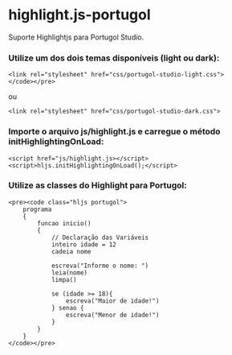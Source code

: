 # highlight.js-portugol
Suporte Highlightjs para Portugol Studio.

### Utilize um dos dois temas disponíveis (light ou dark):
```
<link rel="stylesheet" href="css/portugol-studio-light.css">
</code></pre>
```
ou
```
<link rel="stylesheet" href="css/portugol-studio-dark.css">
```

### Importe o arquivo js/highlight.js e carregue o método initHighlightingOnLoad:
```
<script href="js/highlight.js></script>
<script>hljs.initHighlightingOnLoad();</script>
```
              
### Utilize as classes do Highlight para Portugol:
```
<pre><code class="hljs portugol">
    programa
    {
        funcao inicio()
        {
            // Declaração das Variáveis
            inteiro idade = 12
            cadeia nome

            escreva("Informe o nome: ")
            leia(nome)
            limpa()

            se (idade >= 18){
                escreva("Maior de idade!")
            } senao {
                escreva("Menor de idade!")
            }
        }
    }
</code></pre>
```
